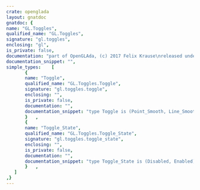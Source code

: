 ```yaml
---
crate: openglada
layout: gnatdoc
gnatdoc: {
name: "GL.Toggles",
qualified_name: "GL.Toggles",
signature: "gl.toggles",
enclosing: "gl",
is_private: false,
documentation: "part of OpenGLAda, (c) 2017 Felix Krause\nreleased under the terms of the MIT license, see the file \"COPYING\"",
documentation_snippet: "",
simple_types:    [
       {
       name: "Toggle",
       qualified_name: "GL.Toggles.Toggle",
       signature: "gl.toggles.toggle",
       enclosing: "",
       is_private: false,
       documentation: "",
       documentation_snippet: "type Toggle is (Point_Smooth, Line_Smooth, Line_Stipple, Polygon_Smooth,\n                Polygon_Stipple, Cull_Face, Lighting, Color_Material,\n                Fog, Depth_Test, Stencil_Test, Normalize, Alpha_Test, Dither,\n                Blend, Index_Logic_Op, Color_Logic_Op, Scissor_Test,\n                Texture_Gen_S, Texture_Gen_T, Texture_Gen_R, Texture_Gen_Q,\n                Auto_Normal, Map1_Color_4, Map1_Index, Map1_Normal,\n                Map1_Texture_Coord_1, Map1_Texture_Coord_2,\n                Map1_Texture_Coord_3, Map1_Texture_Coord_4,\n                Map1_Vertex_3, Map1_Vertex_4, Map2_Color_4, Map2_Index,\n                Map2_Normal, Map2_Texture_Coord_1, Map2_Texture_Coord_2,\n                Map2_Texture_Coord_3, Map2_Texture_Coord_4, Map2_Vertex_3,\n                Map2_Vertex_4, Texture_1D, Texture_2D, Polygon_Offset_Point,\n                Polygon_Offset_Line, Clip_Plane_0, Clip_Plane_1,\n                Clip_Plane_2, Clip_Plane_3, Clip_Plane_4, Clip_Plane_5,\n                Light0, Light1, Light2, Light3, Light4, Light5, Light6,\n                Light7, Convolution_1D, Convolution_2D, Separable_2D,\n                Histogram, Minmax, Polygon_Offset_Fill, Rescale_Normal,\n                Texture_3D, Multisample, Sample_Alpha_To_Coverage,\n                Sample_Alpha_To_One, Sample_Coverage, Color_Table,\n                Post_Convolution_Color_Table, Post_Color_Matrix_Color_Table,\n                Debug_Output_Synchronous, Color_Sum, Texture_Cube_Map,\n                Vertex_Program_Point_Size, Vertex_Program_Two_Side,\n                Point_Sprite, Rasterizer_Discard, Primitive_Restart,\n                Debug_Output);",
       }   ,
       {
       name: "Toggle_State",
       qualified_name: "GL.Toggles.Toggle_State",
       signature: "gl.toggles.toggle_state",
       enclosing: "",
       is_private: false,
       documentation: "",
       documentation_snippet: "type Toggle_State is (Disabled, Enabled);",
       }   ,
   ]
,}
---
```

